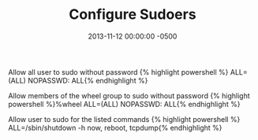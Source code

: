 ﻿---
layout: post
title:  Configure Sudoers
date:   2013-11-12 00:00:00 -0500
categories: IT
---






Allow all user to sudo without password
{% highlight powershell %}<username>      ALL=(ALL)      NOPASSWD: ALL{% endhighlight %}

Allow members of the wheel group to sudo without password
{% highlight powershell %}%wheel             ALL=(ALL)      NOPASSWD: ALL{% endhighlight %}

Allow user to sudo for the listed commands
{% highlight powershell %}<username>     ALL=/sbin/shutdown -h now, reboot, tcpdump{% endhighlight %}



